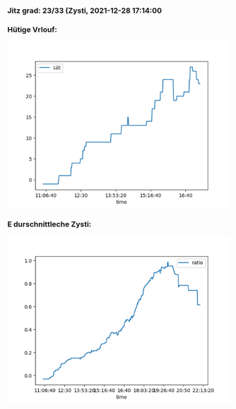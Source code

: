 ### Jitz grad: 23/33 (Zysti, 2021-12-28 17:14:00

### Hütige Vrlouf:
![Graph](Today.png)

### E durschnittleche Zysti:
![Graph](Zysti.png)
